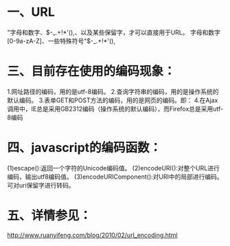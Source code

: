 # 一、URL
"字母和数字、$-_.+!*'(),、以及某些保留字，才可以直接用于URL。
字母和数字[0-9a-zA-Z]、一些特殊符号"$-_.+!*'(),

# 三、目前存在使用的编码现象：
1.网址路径的编码，用的是utf-8编码。
2.查询字符串的编码，用的是操作系统的默认编码。
3.表单GET和POST方法的编码，用的是网页的编码。即：<meta http-equiv="Content-Type" content="text/html;charset=xxxx">
4.在Ajax调用中，IE总是采用GB2312编码（操作系统的默认编码），而Firefox总是采用utf-8编码

# 四、javascript的编码函数：
(1)escape():返回一个字符的Unicode编码值。
(2)encodeURI():对整个URL进行编码，输出utf8编码值。
(3)encodeURIComponent():对URI中的局部进行编码。可对uri保留字进行转码。

# 五、详情参见：
http://www.ruanyifeng.com/blog/2010/02/url_encoding.html
